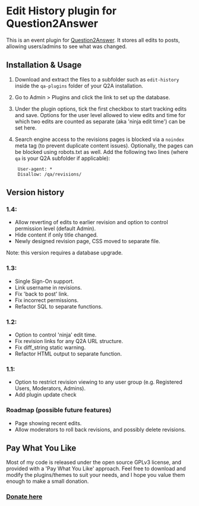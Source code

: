 
Edit History plugin for Question2Answer
=================================================

This is an event plugin for [Question2Answer](http://www.question2answer.org). It stores all edits to posts, allowing users/admins to see what was changed.


Installation & Usage
-------------------------------------------------

1. Download and extract the files to a subfolder such as `edit-history` inside the `qa-plugins` folder of your Q2A installation.

2. Go to Admin > Plugins and click the link to set up the database.

3. Under the plugin options, tick the first checkbox to start tracking edits and save. Options for the user level allowed to view edits and time for which two edits are counted as separate (aka 'ninja edit time') can be set here.

4. Search engine access to the revisions pages is blocked via a `noindex` meta tag (to prevent duplicate content issues). Optionally, the pages can be blocked using robots.txt as well. Add the following two lines (where `qa` is your Q2A subfolder if applicable):

		User-agent: *
		Disallow: /qa/revisions/


Version history
-------------------------------------------------

### 1.4:

- Allow reverting of edits to earlier revision and option to control permission level (default Admin).
- Hide content if only title changed.
- Newly designed revision page, CSS moved to separate file.

Note: this version requires a database upgrade.

### 1.3:

- Single Sign-On support.
- Link username in revisions.
- Fix 'back to post' link.
- Fix incorrect permissions.
- Refactor SQL to separate functions.

### 1.2:

- Option to control 'ninja' edit time.
- Fix revision links for any Q2A URL structure.
- Fix diff_string static warning.
- Refactor HTML output to separate function.

### 1.1:

- Option to restrict revision viewing to any user group (e.g. Registered Users, Moderators, Admins).
- Add plugin update check

### Roadmap (possible future features)

- Page showing recent edits.
- Allow moderators to roll back revisions, and possibly delete revisions.


Pay What You Like
-------------------------------------------------

Most of my code is released under the open source GPLv3 license, and provided with a 'Pay What You Like' approach. Feel free to download and modify the plugins/themes to suit your needs, and I hope you value them enough to make a small donation.

### [Donate here](https://www.paypal.com/cgi-bin/webscr?cmd=_s-xclick&hosted_button_id=4R5SHBNM3UDLU)
